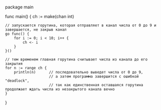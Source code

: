 package main
 
func main() {
    ch := make(chan int)

	// запускается горутина, которая отправляет в канал числа от 0 до 9 и завершается, не закрыв канал
    go func() {
        for i := 0; i < 10; i++ {
            ch <- i
        }
    }()
 
	// тем временем главная горутина считывает числа из канала до его закрытия
    for n := range ch {
        println(n)		// последовательно выведет числа от 0 до 9,
						// а затем программа завершится с ошибкой "deadlock",
						// так как единственная оставшаяся горутина продолжает ждать числа из незакрытого канала вечно
    }
}
